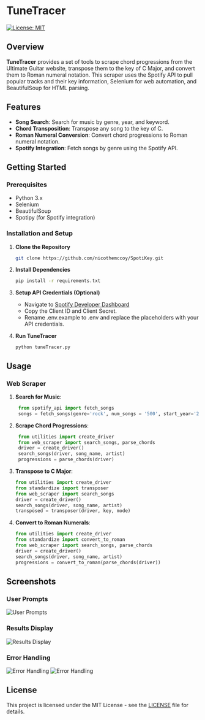 # TuneTracer

[![License: MIT](https://img.shields.io/badge/License-MIT-yellow.svg)](https://opensource.org/licenses/MIT)

## Overview

**TuneTracer** provides a set of tools to scrape chord progressions from the Ultimate Guitar website, transpose them to the key of C Major, and convert them to Roman numeral notation. This scraper uses the Spotify API to pull popular tracks and their key information, Selenium for web automation, and BeautifulSoup for HTML parsing.

## Features

- **Song Search**: Search for music by genre, year, and keyword.
- **Chord Transposition**: Transpose any song to the key of C.
- **Roman Numeral Conversion**: Convert chord progressions to Roman numeral notation.
- **Spotify Integration**: Fetch songs by genre using the Spotify API.


## Getting Started

### Prerequisites

- Python 3.x
- Selenium
- BeautifulSoup
- Spotipy (for Spotify integration)

### Installation and Setup

1. **Clone the Repository**
    ```sh
    git clone https://github.com/nicothemccoy/SpotiKey.git
    ```
2. **Install Dependencies**
    ```sh
    pip install -r requirements.txt
    ```

3. **Setup API Credentials (Optional)**

   - Navigate to [Spotify Developer Dashboard](https://developer.spotify.com/dashboard/)
   - Copy the Client ID and Client Secret.
   - Rename .env.example to .env and replace the placeholders with your API credentials.

4. **Run TuneTracer**
    ```
    python tuneTracer.py
    ```
   
## Usage

### Web Scraper

1. **Search for Music**:
   ```python
    from spotify_api import fetch_songs
    songs = fetch_songs(genre='rock', num_songs = '500', start_year='2012', end_year ='2016')
    ```
2. **Scrape Chord Progressions**:
    ```python
     from utilities import create_driver
     from web_scraper import search_songs, parse_chords
     driver = create_driver()
     search_songs(driver, song_name, artist)
     progressions = parse_chords(driver)
     ```
3. **Transpose to C Major**:
    ```python
    from utilities import create_driver
    from standardize import transposer
    from web_scraper import search_songs
    driver = create_driver()
    search_songs(driver, song_name, artist)
    transposed = transposer(driver, key, mode)
    ```
4. **Convert to Roman Numerals**:
    ```python
    from utilities import create_driver
    from standardize import convert_to_roman
    from web_scraper import search_songs, parse_chords
    driver = create_driver()
    search_songs(driver, song_name, artist)
    progressions = convert_to_roman(parse_chords(driver))
    ```

## Screenshots

### User Prompts
![User Prompts](./images/prompt.png)

### Results Display
![Results Display](./images/output.png)

### Error Handling
![Error Handling](./images/error1.png)
![Error Handling](./images/error2.png)

## License

This project is licensed under the MIT License - see the [LICENSE](LICENSE.md) file for details.
